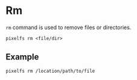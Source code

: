 # Rm

`rm` command is used to remove files or directories.

```shell
pixelfs rm <file/dir>
```

## Example

```shell
pixelfs rm /location/path/to/file
```
